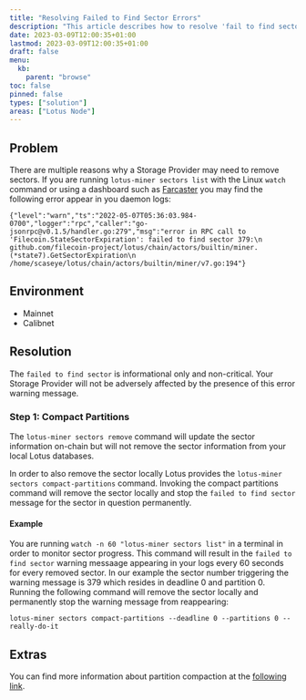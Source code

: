 ```yaml
---
title: "Resolving Failed to Find Sector Errors"
description: "This article describes how to resolve 'fail to find sector' errors that may be presnt in Lotus daemon logs"
date: 2023-03-09T12:00:35+01:00
lastmod: 2023-03-09T12:00:35+01:00
draft: false
menu:
  kb:
    parent: "browse"
toc: false
pinned: false
types: ["solution"]
areas: ["Lotus Node"]
---
```


## Problem

There are multiple reasons why a Storage Provider may need to remove sectors.
If you are running `lotus-miner sectors list` with the Linux `watch` command or using a dashboard such as [Farcaster](https://github.com/s0nik42/lotus-farcaster) you may find the following error appear in you daemon logs:
```
{"level":"warn","ts":"2022-05-07T05:36:03.984-0700","logger":"rpc","caller":"go-jsonrpc@v0.1.5/handler.go:279","msg":"error in RPC call to 'Filecoin.StateSectorExpiration': failed to find sector 379:\n    github.com/filecoin-project/lotus/chain/actors/builtin/miner.(*state7).GetSectorExpiration\n        /home/scaseye/lotus/chain/actors/builtin/miner/v7.go:194"}
```

## Environment

- Mainnet
- Calibnet


## Resolution

The `failed to find sector` is informational only and non-critical. Your Storage Provider will not be adversely affected by the presence of this error warning message.

### Step 1: Compact Partitions

The `lotus-miner sectors remove` command will update the sector information on-chain but will not remove the sector information from your local Lotus databases.

In order to also remove the sector locally Lotus provides the `lotus-miner sectors compact-partitions` command. Invoking the compact partitions command will remove the sector locally and stop the `failed to find sector` message for the sector in question permanently.


#### Example 

You are running `watch -n 60 "lotus-miner sectors list"` in a terminal in order to monitor sector progress. This command will result in the `failed to find sector` warning messaage appearing in your logs every 60 seconds for every removed sector.
In our example the sector number triggering the warning message is 379 which resides in deadline 0 and partition 0.
Running the following command will remove the sector locally and permanently stop the warning message from reappearing:

```
lotus-miner sectors compact-partitions --deadline 0 --partitions 0 --really-do-it
```

## Extras

You can find more information about partition compaction at the [following link](https://lotus.filecoin.io/storage-providers/operate/daily-chores/#compacting-partitions).
